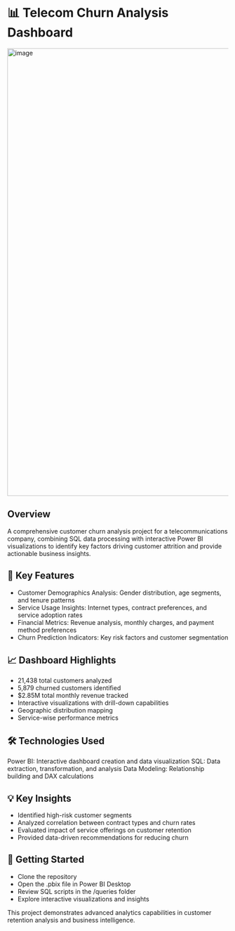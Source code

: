 # 📊 Telecom Churn Analysis Dashboard

<img width="1920" height="1020" alt="image" src="https://github.com/user-attachments/assets/860b2fe4-f2eb-4a3a-9825-6c1970bbc3ec" />


## Overview
A comprehensive customer churn analysis project for a telecommunications company, combining SQL data processing with interactive Power BI visualizations to identify key factors driving customer attrition and provide actionable business insights.

## 🎯 Key Features

- Customer Demographics Analysis: Gender distribution, age segments, and tenure patterns
- Service Usage Insights: Internet types, contract preferences, and service adoption rates
- Financial Metrics: Revenue analysis, monthly charges, and payment method preferences
- Churn Prediction Indicators: Key risk factors and customer segmentation

## 📈 Dashboard Highlights

- 21,438 total customers analyzed
- 5,879 churned customers identified
- $2.85M total monthly revenue tracked
- Interactive visualizations with drill-down capabilities
- Geographic distribution mapping
- Service-wise performance metrics

## 🛠️ Technologies Used

Power BI: Interactive dashboard creation and data visualization
SQL: Data extraction, transformation, and analysis
Data Modeling: Relationship building and DAX calculations

## 💡 Key Insights

- Identified high-risk customer segments
- Analyzed correlation between contract types and churn rates
- Evaluated impact of service offerings on customer retention
- Provided data-driven recommendations for reducing churn

## 🚀 Getting Started

- Clone the repository
- Open the .pbix file in Power BI Desktop
- Review SQL scripts in the /queries folder
- Explore interactive visualizations and insights


This project demonstrates advanced analytics capabilities in customer retention analysis and business intelligence.
